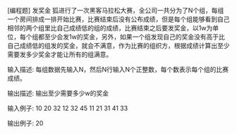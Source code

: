 [编程题] 发奖金
 狐进行了一次黑客马拉松大赛，全公司一共分为了N个组，每组一个房间排成一排开始比赛，比赛结束后没有公布成绩，但是每个组能够看到自己相邻的两个组里比自己成绩低的组的成绩，比赛结束之后要发奖金，以1w为单位，每个组都至少会发1w的奖金，另外，如果一个组发现自己的奖金没有高于比自己成绩低的组发的奖金，就会不满意，作为比赛的组织方，根据成绩计算出至少需要发多少奖金才能让所有的组满意。 

输入描述:
每组数据先输入N，然后N行输入N个正整数，每个数表示每个组的比赛成绩。

输出描述:
输出至少需要多少w的奖金

输入例子:
10
20 
32 
12 
32 
45 
11 
21 
31 
41 
33

输出例子:
20

